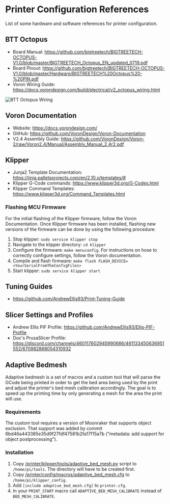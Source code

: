 # Printer Configuration References
List of some hardware and software references for printer configuration.

## BTT Octopus

- Board Manual: https://github.com/bigtreetech/BIGTREETECH-OCTOPUS-V1.0/blob/master/BIGTREETECH_Octopus_EN_updated_0719.pdf
- Board Pinout: https://github.com/bigtreetech/BIGTREETECH-OCTOPUS-V1.0/blob/master/Hardware/BIGTREETECH%20Octopus%20-%20PIN.pdf
- Voron Wiring Guide: https://docs.vorondesign.com/build/electrical/v2_octopus_wiring.html

![BTT Octopus Wiring](https://docs.vorondesign.com/build/electrical/images/v2_octopus_wiring.png)

## Voron Documentation
- Website: https://docs.vorondesign.com/
- GitHub: https://github.com/VoronDesign/Voron-Documentation
- V2.4 Assembly Guide: https://github.com/VoronDesign/Voron-2/raw/Voron2.4/Manual/Assembly_Manual_2.4r2.pdf

## Klipper
- Junja2 Template Documentation: https://jinja.palletsprojects.com/en/2.10.x/templates/#
- Klipper G-Code commands: https://www.klipper3d.org/G-Codes.html
- Klipper Command Templates: https://www.klipper3d.org/Command_Templates.html

### Flashing MCU Firmware
For the initial flashing of the Klipper firmware, follow the Voron Documentation. Once Klipper firmware has been
installed, flashing new versions of the firmware can be done by using the following procedure:

1. Stop klipper: `sudo service klipper stop`
2. Navigate to the klipper directory: `cd klipper`
3. Configure the firmware: `make menuconfig`. For instructions on hose to correctly configure settings, follow the
Voron documentation.
4. Compile and flash firmware: `make flash FLASH_DEVICE=<YourSerialFromTheConfigFiles>`
5. Start klipper: `sudo service klipper start`

## Tuning Guides
- https://github.com/AndrewEllis93/Print-Tuning-Guide

## Slicer Settings and Profiles
- Andrew Ellis PIF Profile: https://github.com/AndrewEllis93/Ellis-PIF-Profile
- Doc's PrusaSlicer Profile: https://discord.com/channels/460117602945990666/461133450636951552/670982868054310932

## Adaptive Bedmesh
Adaptive bedmesh is a set of macros and a custom tool that will parse the GCode being printed in order to get
the bed area being used by the print and adjust the printer's bed mesh calibration accordingly. The goal is to
speed up the printing time by only generating a mesh for the area the print will use.

### Requirements
The custom tool requires a version of Moonraker that supports object exclusion. That support was added by commit
6bd46a443385e35d9f27fdf47581b2fa17f15a7b ("metadata: add support for object postprocessing").

### Installation
1. Copy [/printer/klipper/tools/adaptive_bed_mesh.py](/printer/klipper/tools/adaptive_bed_mesh.py) script to `/home/pi/tools`. The directory will have to be created first.
2. Copy [/printer/config/macros/adaptive_bed_mesh.cfg](/printer/config/macros/adaptive_bed_mesh.cfg) to `/home/pi/klipper_config`.
3. Add `[include adaptive_bed_mesh.cfg]` to `printer.cfg`.
4. In your `PRINT_START` macro call `ADAPTIVE_BED_MESH_CALIBRATE` instead of `BED_MESH_CALIBRATE`.
